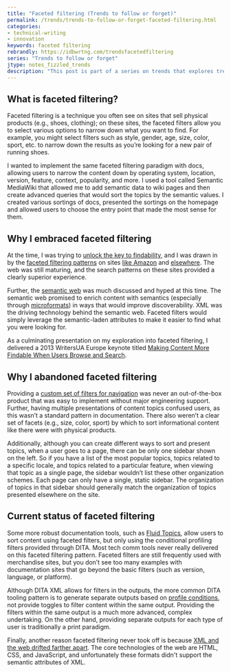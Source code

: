 ```yaml
---
title: "Faceted filtering (Trends to follow or forget)"
permalink: /trends/trends-to-follow-or-forget-faceted-filtering.html
categories:
- technical-writing
- innovation
keywords: faceted filtering
rebrandly: https://idbwrtng.com/trendsfacetedfiltering
series: "Trends to follow or forget"
jtype: notes_fizzled_trends
description: "This post is part of a series on trends that explores trends that I've either followed or forgotten, and why. The overall goal is to better understand the reasons that drive trend adoption or abandonment in my personal career. This post focuses on faceted filtering."
---
```


## What is faceted filtering?

Faceted filtering is a technique you often see on sites that sell physical products (e.g., shoes, clothing); on these sites, the faceted filters allow you to select various options to narrow down what you want to find. For example, you might select filters such as style, gender, age, size, color, sport, etc. to narrow down the results as you’re looking for a new pair of running shoes.

I wanted to implement the same faceted filtering paradigm with docs, allowing users to narrow the content down by operating system, location, version, feature, context, popularity, and more. I used a tool called Semantic MediaWiki that allowed me to add semantic data to wiki pages and then create advanced queries that would sort the topics by the semantic values. I created various sortings of docs, presented the sortings on the homepage and allowed users to choose the entry point that made the most sense for them.

## Why I embraced faceted filtering

At the time, I was trying to [unlock the key to findability](/2010/05/17/new-series-organizing-content-organizing-content-1/), and I was drawn in by the [faceted filtering patterns](/2010/05/17/25-facets-for-navigation-organizing-content-5/) on sites [like Amazon](/2010/05/20/faceted-classification-faceted-search-organizing-content-6/) and [elsewhere](/2013/05/29/can-help-content-have-recognizable-facets/). The web was still maturing, and the search patterns on these sites provided a clearly superior experience.

Further, the [semantic web](/2010/06/10/the-semantic-web-and-content-findability-interview-with-patrick-warrant-organizing-content-14/) was much discussed and hyped at this time. The semantic web promised to enrich content with semantics (especially through [microformats](/2007/03/11/microformats-and-the-semantic-web/)) in ways that would improve discoverability. XML was the driving technology behind the semantic web. Faceted filters would simply leverage the semantic-laden attributes to make it easier to find what you were looking for.

As a culminating presentation on my exploration into faceted filtering, I delivered a 2013 WritersUA Europe keynote titled [Making Content More Findable When Users Browse and Search](/2013/06/24/recording-of-making-content-more-findable-when-users-browse-and-search-ua-europe-presentation/).

## Why I abandoned faceted filtering

Providing a [custom set of filters for navigation](/2010/05/21/implementing-faceted-classificationsearch-with-a-help-authoring-tool-organizing-content-7/) was never an out-of-the-box product that was easy to implement without major engineering support. Further, having multiple presentations of content topics confused users, as this wasn’t a standard pattern in documentation. There also weren’t a clear set of facets (e.g., size, color, sport) by which to sort informational content like there were with physical products.

Additionally, although you can create different ways to sort and present topics, when a user goes to a page, there can be only one sidebar shown on the left. So if you have a list of the most popular topics, topics related to a specific locale, and topics related to a particular feature, when viewing that topic as a single page, the sidebar wouldn’t list these other organization schemes. Each page can only have a single, static sidebar. The organization of topics in that sidebar should generally match the organization of topics presented elsewhere on the site.

## Current status of faceted filtering

Some more robust documentation tools, such as [Fluid Topics](https://www.fluidtopics.com/), allow users to sort content using faceted filters, but only using the conditional profiling filters provided through DITA. Most tech comm tools never really delivered on this faceted filtering pattern. Faceted filters are still frequently used with merchandise sites, but you don’t see too many examples with documentation sites that go beyond the basic filters (such as version, language, or platform).

Although DITA XML allows for filters in the outputs, the more common DITA tooling pattern is to generate separate outputs based on [profile conditions](/conditional_profiling/), not provide toggles to filter content within the same output. Providing the filters within the same output is a much more advanced, complex undertaking. On the other hand, providing separate outputs for each type of user is traditionally a print paradigm.

Finally, another reason faceted filtering never took off is because [XML and the web drifted farther apart](/2015/02/13/xml-and-the-web-drifting-farther-apart/). The core technologies of the web are HTML, CSS, and JavaScript, and unfortunately these formats didn't support the semantic attributes of XML.
